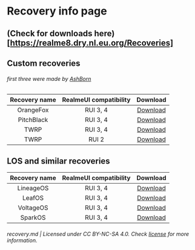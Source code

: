 # Recovery info page

## (Check for downloads here)[https://realme8.dry.nl.eu.org/Recoveries]

## Custom recoveries  
###### first three were made by [AshBorn](https://github.com/RipperHybrid)

| Recovery name | RealmeUI compatibility | Download |
| :-----------: | :--------------------: | :------: |
| OrangeFox     | RUI 3, 4               | [Download](https://github.com/RipperHybrid/OFOX-RMX3085/releases/latest) |
| PitchBlack    | RUI 3, 4               | [Download](https://github.com/RipperHybrid/PBRP-RMX3085/releases/latest) |
| TWRP          | RUI 3, 4               | [Download](https://github.com/RipperHybrid/TWRP-RMX3085/releases/latest) |
| TWRP          | RUI 2                  | [Download](https://androidfilehost.com/?fid=7161016148664843901)         |

## LOS and similar recoveries

| Recovery name | RealmeUI compatibility | Download |
| :-----------: | :--------------------: | :------: |
| LineageOS     | RUI 3, 4               | [Download](https://dry.nl.eu.org/lineage-nashc)                                          |
| LeafOS        | RUI 3, 4               | [Download](https://github.com/HowWof/releases/releases/download/leaf-2.0.1/recovery.img) |
| VoltageOS     | RUI 3, 4               | [Download](https://drive.google.com/file/d/1Kmml4urzwgiexMPDCOgggPooYRD_xE6e/view)       |
| SparkOS       | RUI 3, 4               | [Download](https://drive.google.com/file/d/1kEUe9QnVFl3gw5GBfvOzbQ0kcZPsDb8e/view)       |

###### recovery.md | Licensed under CC BY-NC-SA 4.0. Check [license](/LICENSE) for more information.
